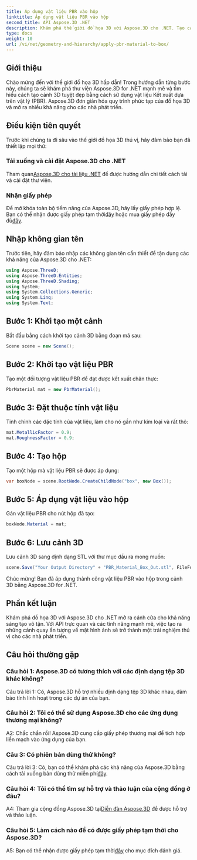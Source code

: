 ```yaml
---
title: Áp dụng vật liệu PBR vào hộp
linktitle: Áp dụng vật liệu PBR vào hộp
second_title: API Aspose.3D .NET
description: Khám phá thế giới đồ họa 3D với Aspose.3D cho .NET. Tạo các cảnh sống động một cách dễ dàng bằng cách sử dụng vật liệu Kết xuất dựa trên vật lý.
type: docs
weight: 10
url: /vi/net/geometry-and-hierarchy/apply-pbr-material-to-box/
---
```

## Giới thiệu

Chào mừng đến với thế giới đồ họa 3D hấp dẫn! Trong hướng dẫn từng bước này, chúng ta sẽ khám phá thư viện Aspose.3D for .NET mạnh mẽ và tìm hiểu cách tạo cảnh 3D tuyệt đẹp bằng cách sử dụng vật liệu Kết xuất dựa trên vật lý (PBR). Aspose.3D đơn giản hóa quy trình phức tạp của đồ họa 3D và mở ra nhiều khả năng cho các nhà phát triển.

## Điều kiện tiên quyết

Trước khi chúng ta đi sâu vào thế giới đồ họa 3D thú vị, hãy đảm bảo bạn đã thiết lập mọi thứ:

### Tải xuống và cài đặt Aspose.3D cho .NET

 Tham quan[Aspose.3D cho tài liệu .NET](https://reference.aspose.com/3d/net/) để được hướng dẫn chi tiết cách tải và cài đặt thư viện.

### Nhận giấy phép

Để mở khóa toàn bộ tiềm năng của Aspose.3D, hãy lấy giấy phép hợp lệ. Bạn có thể nhận được giấy phép tạm thời[đây](https://purchase.aspose.com/temporary-license/) hoặc mua giấy phép đầy đủ[đây](https://purchase.aspose.com/buy).

## Nhập không gian tên

Trước tiên, hãy đảm bảo nhập các không gian tên cần thiết để tận dụng các khả năng của Aspose.3D cho .NET:

```csharp
using Aspose.ThreeD;
using Aspose.ThreeD.Entities;
using Aspose.ThreeD.Shading;
using System;
using System.Collections.Generic;
using System.Linq;
using System.Text;
```

## Bước 1: Khởi tạo một cảnh

Bắt đầu bằng cách khởi tạo cảnh 3D bằng đoạn mã sau:

```csharp
Scene scene = new Scene();
```

## Bước 2: Khởi tạo vật liệu PBR

Tạo một đối tượng vật liệu PBR để đạt được kết xuất chân thực:

```csharp
PbrMaterial mat = new PbrMaterial();
```

## Bước 3: Đặt thuộc tính vật liệu

Tinh chỉnh các đặc tính của vật liệu, làm cho nó gần như kim loại và rất thô:

```csharp
mat.MetallicFactor = 0.9;
mat.RoughnessFactor = 0.9;
```

## Bước 4: Tạo hộp

Tạo một hộp mà vật liệu PBR sẽ được áp dụng:

```csharp
var boxNode = scene.RootNode.CreateChildNode("box", new Box());
```

## Bước 5: Áp dụng vật liệu vào hộp

Gán vật liệu PBR cho nút hộp đã tạo:

```csharp
boxNode.Material = mat;
```

## Bước 6: Lưu cảnh 3D

Lưu cảnh 3D sang định dạng STL với thư mục đầu ra mong muốn:

```csharp
scene.Save("Your Output Directory" + "PBR_Material_Box_Out.stl", FileFormat.STLASCII);
```

Chúc mừng! Bạn đã áp dụng thành công vật liệu PBR vào hộp trong cảnh 3D bằng Aspose.3D for .NET.

## Phần kết luận

Khám phá đồ họa 3D với Aspose.3D cho .NET mở ra cánh cửa cho khả năng sáng tạo vô tận. Với API trực quan và các tính năng mạnh mẽ, việc tạo ra những cảnh quay ấn tượng về mặt hình ảnh sẽ trở thành một trải nghiệm thú vị cho các nhà phát triển.

## Câu hỏi thường gặp

### Câu hỏi 1: Aspose.3D có tương thích với các định dạng tệp 3D khác không?

Câu trả lời 1: Có, Aspose.3D hỗ trợ nhiều định dạng tệp 3D khác nhau, đảm bảo tính linh hoạt trong các dự án của bạn.

### Câu hỏi 2: Tôi có thể sử dụng Aspose.3D cho các ứng dụng thương mại không?

A2: Chắc chắn rồi! Aspose.3D cung cấp giấy phép thương mại để tích hợp liền mạch vào ứng dụng của bạn.

### Câu 3: Có phiên bản dùng thử không?

 Câu trả lời 3: Có, bạn có thể khám phá các khả năng của Aspose.3D bằng cách tải xuống bản dùng thử miễn phí[đây](https://releases.aspose.com/).

### Câu hỏi 4: Tôi có thể tìm sự hỗ trợ và thảo luận của cộng đồng ở đâu?

 A4: Tham gia cộng đồng Aspose.3D tại[Diễn đàn Aspose.3D](https://forum.aspose.com/c/3d/18) để được hỗ trợ và thảo luận.

### Câu hỏi 5: Làm cách nào để có được giấy phép tạm thời cho Aspose.3D?

 A5: Bạn có thể nhận được giấy phép tạm thời[đây](https://purchase.aspose.com/temporary-license/) cho mục đích đánh giá.